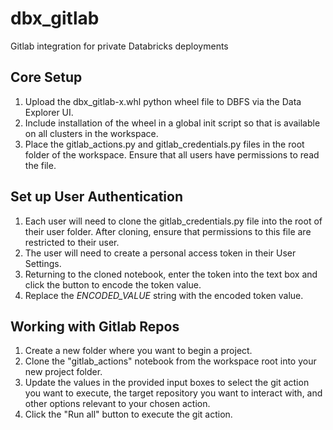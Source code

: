 # dbx_gitlab
Gitlab integration for private Databricks deployments

## Core Setup

 1. Upload the dbx_gitlab-x.whl python wheel file to DBFS via the Data Explorer UI.
 2. Include installation of the wheel in a global init script so that is available on all clusters in the workspace.
 3. Place the gitlab_actions.py and gitlab_credentials.py files in the root folder of the workspace. Ensure that all users have permissions to read the file.

## Set up User Authentication

 1. Each user will need to clone the gitlab_credentials.py file into the root of their user folder. After cloning, ensure that permissions to this file are restricted to their user.
 2. The user will need to create a personal access token in their User Settings.
 3. Returning to the cloned notebook, enter the token into the text box and click the button to encode the token value.
 4. Replace the _ENCODED_VALUE_ string with the encoded token value.

## Working with Gitlab Repos

 1. Create a new folder where you want to begin a project.
 2. Clone the "gitlab_actions" notebook from the workspace root into your new project folder.
 3. Update the values in the provided input boxes to select the git action you want to execute, the target repository you want to interact with, and other options relevant to your chosen action.
 4. Click the "Run all" button to execute the git action. 
